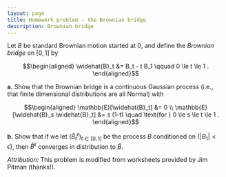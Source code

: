```yaml
---
layout: page
title: Homework problem - the Brownian bridge
description: Brownian bridge
---
```



Let $B$ be standard Brownian motion started at 0, and define
the *Brownian bridge* on $[0,1]$ by

$$\begin{aligned}
    \widehat{B}_t &= B_t - t B_1 \qquad 0 \le t \le 1 .
\end{aligned}$$

**a.** Show that the Brownian bridge is a continuous Gaussian process (i.e., that finite dimensional distributions are all Normal) with

$$\begin{aligned}
    \mathbb{E}[\widehat{B}_t] &= 0 \\
    \mathbb{E}[\widehat{B}_s \widehat{B}_t] &= s (1-t) \quad \text{for } 0 \le s \le t \le 1 .
\end{aligned}$$


**b.** Show that if we let
$( \widehat{B}^\epsilon_t )_{t\in[0,1]}$
be the process $B$
conditioned on $\{ |B_1| < \epsilon \}$,
then $\widehat{B}^\epsilon$ converges in distribution to $\widehat{B}$.

*Attribution:* This problem is modified from worksheets provided by Jim Pitman (thanks!).
